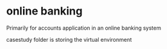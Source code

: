 # online banking
Primarily for accounts application in an online banking system

casestudy folder is storing the virtual environment
